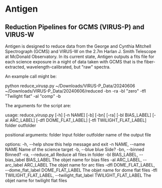 # Antigen
## Reduction Pipelines for GCMS (VIRUS-P) and VIRUS-W

Antigen is designed to reduce data from the George and Cynthia Mitchell Spectrograph (GCMS) and VIRUS-W on the 2.7m Harlan J. Smith Telescope at McDonald Observatory. In its current state, Antigen  outputs a fits file for each science exposure in a night of data taken with GCMS that is the fiber-extracted, wavelength-calibrated, but "raw" spectra.  

An example call might be:

python reduce_virusp.py ~/Downloads/VIRUS-P_Data/20240606 ~/Downloads/VIRUS-P_Data/20240606/reduced -bn -ra -bl "zero" -tfl "Twilight flat" -al "comp" -b

The arguments for the script are:

usage: reduce_virusp.py [-h] [-n NAME] [-b] [-bn] [-ra] [-bl BIAS_LABEL] [-al ARC_LABEL] [-dfl DOME_FLAT_LABEL] [-tfl TWILIGHT_FLAT_LABEL] folder outfolder

positional arguments:
  folder                Input folder
  outfolder             name of the output file

options:
  -h, --help            show this help message and exit
  -n NAME, --name NAME  Name of the science target
  -b, --blue            blue Side?
  -bn, --binned         Binned?
  -ra, --reduce_all     Reduce all files in folder
  -bl BIAS_LABEL, --bias_label BIAS_LABEL
                        The objet name for bias files
  -al ARC_LABEL, --arc_label ARC_LABEL
                        The objet name for arc files
  -dfl DOME_FLAT_LABEL, --dome_flat_label DOME_FLAT_LABEL
                        The objet name for dome flat files
  -tfl TWILIGHT_FLAT_LABEL, --twilight_flat_label TWILIGHT_FLAT_LABEL
                        The objet name for twilight flat files
